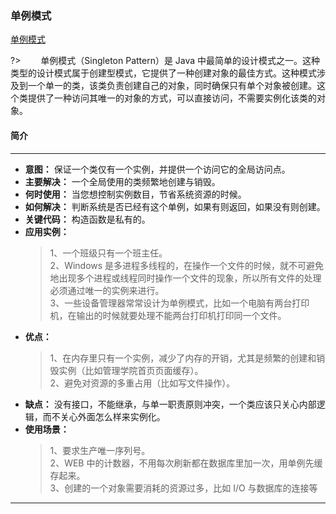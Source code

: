 ### 单例模式  <!-- {docsify-ignore-all} -->
[单例模式](https://www.runoob.com/design-pattern/singleton-pattern.html ':crossorgin')
  
?> &emsp;&emsp;单例模式（Singleton Pattern）是 Java 中最简单的设计模式之一。这种类型的设计模式属于创建型模式，它提供了一种创建对象的最佳方式。这种模式涉及到一个单一的类，该类负责创建自己的对象，同时确保只有单个对象被创建。这个类提供了一种访问其唯一的对象的方式，可以直接访问，不需要实例化该类的对象。
#### 简介
*****
- **意图：** 保证一个类仅有一个实例，并提供一个访问它的全局访问点。
- **主要解决：** 一个全局使用的类频繁地创建与销毁。
- **何时使用：** 当您想控制实例数目，节省系统资源的时候。
- **如何解决：** 判断系统是否已经有这个单例，如果有则返回，如果没有则创建。
- **关键代码：** 构造函数是私有的。
- **应用实例：** 
    > 1、一个班级只有一个班主任。    
    2、Windows 是多进程多线程的，在操作一个文件的时候，就不可避免地出现多个进程或线程同时操作一个文件的现象，所以所有文件的处理必须通过唯一的实例来进行。     
    3、一些设备管理器常常设计为单例模式，比如一个电脑有两台打印机，在输出的时候就要处理不能两台打印机打印同一个文件。
- **优点：** 
    > 1、在内存里只有一个实例，减少了内存的开销，尤其是频繁的创建和销毁实例（比如管理学院首页页面缓存）。        
    2、避免对资源的多重占用（比如写文件操作）。      
- **缺点：** 没有接口，不能继承，与单一职责原则冲突，一个类应该只关心内部逻辑，而不关心外面怎么样来实例化。
- **使用场景：** 
    > 1、要求生产唯一序列号。      
    2、WEB 中的计数器，不用每次刷新都在数据库里加一次，用单例先缓存起来。       
    3、创建的一个对象需要消耗的资源过多，比如 I/O 与数据库的连接等
*****


